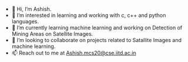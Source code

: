 - 👋 Hi, I’m Ashish.
- 👀 I’m interested in learning and working with c, c++ and python languages.
- 🌱 I’m currently learning machine learning and working on Detection of Mining Areas on Satellite Images.
- 💞️ I’m looking to collaborate on projects related to Satallite Images and machine learning.
- 📫 Reach out to me at Ashish.mcs20@cse.iitd.ac.in

<!---
ashishraj615/ashishraj615 is a ✨ special ✨ repository because its `README.md` (this file) appears on your GitHub profile.
You can click the Preview link to take a look at your changes.
--->
